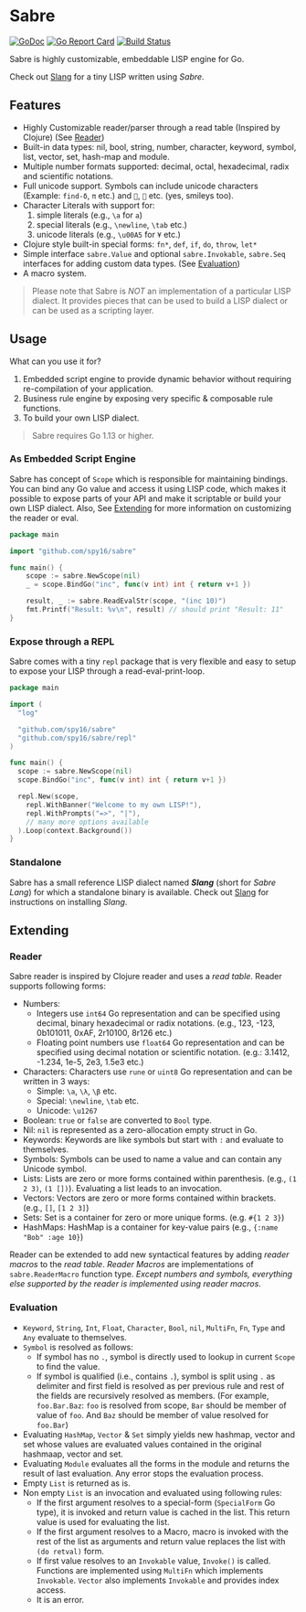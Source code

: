 # Sabre

[![GoDoc](https://godoc.org/github.com/spy16/sabre?status.svg)](https://godoc.org/github.com/spy16/sabre) [![Go Report Card](https://goreportcard.com/badge/github.com/spy16/sabre)](https://goreportcard.com/report/github.com/spy16/sabre) [![Build Status](https://travis-ci.org/spy16/sabre.svg?branch=master)](https://travis-ci.org/spy16/sabre)

Sabre is highly customizable, embeddable LISP engine for Go.

Check out [Slang](https://github.com/spy16/slang) for a tiny LISP written using *Sabre*.

## Features

* Highly Customizable reader/parser through a read table (Inspired by Clojure) (See [Reader](#reader))
* Built-in data types: nil, bool, string, number, character, keyword, symbol, list, vector, set,
  hash-map and module.
* Multiple number formats supported: decimal, octal, hexadecimal, radix and scientific notations.
* Full unicode support. Symbols can include unicode characters (Example: `find-δ`, `π` etc.)
  and `🧠`, `🏃` etc. (yes, smileys too).
* Character Literals with support for:
  1. simple literals  (e.g., `\a` for `a`)
  2. special literals (e.g., `\newline`, `\tab` etc.)
  3. unicode literals (e.g., `\u00A5` for `¥` etc.)
* Clojure style built-in special forms: `fn*`, `def`, `if`, `do`, `throw`, `let*`
* Simple interface `sabre.Value` and optional `sabre.Invokable`, `sabre.Seq` interfaces for
  adding custom data types. (See [Evaluation](#evaluation))
* A macro system.

> Please note that Sabre is _NOT_ an implementation of a particular LISP dialect. It provides
> pieces that can be used to build a LISP dialect or can be used as a scripting layer.

## Usage

What can you use it for?

1. Embedded script engine to provide dynamic behavior without requiring re-compilation
   of your application.
2. Business rule engine by exposing very specific & composable rule functions.
3. To build your own LISP dialect.

> Sabre requires Go 1.13 or higher.

### As Embedded Script Engine

Sabre has concept of `Scope` which is responsible for maintaining bindings. You can bind
any Go value and access it using LISP code, which makes it possible to expose parts of your
API and make it scriptable or build your own LISP dialect. Also, See [Extending](#extending)
for more information on customizing the reader or eval.

```go
package main

import "github.com/spy16/sabre"

func main() {
    scope := sabre.NewScope(nil)
    _ = scope.BindGo("inc", func(v int) int { return v+1 })

    result, _ := sabre.ReadEvalStr(scope, "(inc 10)")
    fmt.Printf("Result: %v\n", result) // should print "Result: 11"
}
```

### Expose through a REPL

Sabre comes with a tiny `repl` package that is very flexible and easy to setup
to expose your LISP through a read-eval-print-loop.

```go
package main

import (
  "log"

  "github.com/spy16/sabre"
  "github.com/spy16/sabre/repl"
)

func main() {
  scope := sabre.NewScope(nil)
  scope.BindGo("inc", func(v int) int { return v+1 })

  repl.New(scope,
    repl.WithBanner("Welcome to my own LISP!"),
    repl.WithPrompts("=>", "|"),
    // many more options available
  ).Loop(context.Background())
}
```

### Standalone

Sabre has a small reference LISP dialect named ***Slang*** (short for *Sabre Lang*) for
which a standalone binary is available. Check out [Slang](https://github.com/spy16/slang)
for instructions on installing *Slang*.

## Extending

### Reader

Sabre reader is inspired by Clojure reader and uses a _read table_. Reader supports
following forms:

* Numbers:
  * Integers use `int64` Go representation and can be specified using decimal, binary
    hexadecimal or radix notations. (e.g., 123, -123, 0b101011, 0xAF, 2r10100, 8r126 etc.)
  * Floating point numbers use `float64` Go representation and can be specified using
    decimal notation or scientific notation. (e.g.: 3.1412, -1.234, 1e-5, 2e3, 1.5e3 etc.)
* Characters: Characters use `rune` or `uint8` Go representation and can be written in 3 ways:
  * Simple: `\a`, `\λ`, `\β` etc.
  * Special: `\newline`, `\tab` etc.
  * Unicode: `\u1267`
* Boolean: `true` or `false` are converted to `Bool` type.
* Nil: `nil` is represented as a zero-allocation empty struct in Go.
* Keywords: Keywords are like symbols but start with `:` and evaluate to themselves.
* Symbols: Symbols can be used to name a value and can contain any Unicode symbol.
* Lists: Lists are zero or more forms contained within parenthesis. (e.g., `(1 2 3)`, `(1 [])`).
  Evaluating a list leads to an invocation.
* Vectors: Vectors are zero or more forms contained within brackets. (e.g., `[]`, `[1 2 3]`)
* Sets: Set is a container for zero or more unique forms. (e.g. `#{1 2 3}`)
* HashMaps: HashMap is a container for key-value pairs (e.g., `{:name "Bob" :age 10}`)

Reader can be extended to add new syntactical features by adding _reader macros_
to the _read table_. _Reader Macros_ are implementations of `sabre.ReaderMacro`
function type. _Except numbers and symbols, everything else supported by the reader
is implemented using reader macros_.

### Evaluation

* `Keyword`, `String`, `Int`, `Float`, `Character`, `Bool`, `nil`, `MultiFn`,
  `Fn`, `Type` and `Any` evaluate to themselves.
* `Symbol` is resolved as follows:
  * If symbol has no `.`, symbol is directly used to lookup in current `Scope`
    to find the value.
  * If symbol is qualified (i.e., contains `.`), symbol is split using `.` as
    delimiter and first field is resolved as per previous rule and rest of the
    fields are recursively resolved as members. (For example, `foo.Bar.Baz`: `foo`
    is resolved from scope, `Bar` should be member of value of `foo`. And `Baz`
    should be member of value resolved for `foo.Bar`)
* Evaluating `HashMap`, `Vector` & `Set` simply yields new hashmap, vector and set
  whose values are evaluated values contained in the original hashmaap, vector and set.
* Evaluating `Module` evaluates all the forms in the module and returns the result
  of last evaluation. Any error stops the evaluation process.
* Empty `List` is returned as is.
* Non empty `List` is an invocation and evaluated using following rules:
  * If the first argument resolves to a special-form (`SpecialForm` Go type),
    it is invoked and return value is cached in the list. This return value
    is used for evaluating the list.
  * If the first argument resolves to a Macro, macro is invoked with the rest
    of the list as arguments and return value replaces the list with `(do retval)`
    form.
  * If first value resolves to an `Invokable` value, `Invoke()` is called. Functions
    are implemented using `MultiFn` which implements `Invokable`. `Vector` also implements
    `Invokable` and provides index access.
  * It is an error.
